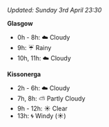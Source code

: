*Updated: Sunday 3rd April 23:30*

**Glasgow**

* 0h - 8h: :cloud: Cloudy
* 9h: :umbrella: Rainy
* 10h, 11h: :cloud: Cloudy

**Kissonerga**

* 2h - 6h: :cloud: Cloudy
* 7h, 8h: :partly_sunny: Partly Cloudy
* 9h - 12h: :sunny: Clear
* 13h: :cyclone: Windy (:sunny:)
